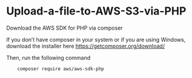 ﻿# Upload-a-file-to-AWS-S3-via-PHP

Download the AWS SDK for PHP via composer

If you don’t have composer in your system or if you are using Windows, download the installer here  https://getcomposer.org/download/


Then, run the following command

  		composer require aws/aws-sdk-php

